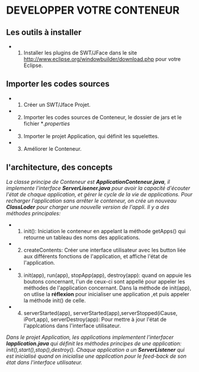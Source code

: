 # DEVELOPPER VOTRE CONTENEUR
## Les outils à installer 
  - 1. Installer les plugins de SWT/JFace dans le site http://www.eclipse.org/windowbuilder/download.php pour votre Eclipse.
## Importer les codes sources
  - 1. Créer un SWT/Jface Projet.
  - 2. Importer les codes sources de Conteneur, le dossier de jars et le fichier **.properties*
  - 3. Importer le projet Application, qui définit les squelettes.
  - 3. Améliorer le Conteneur.
##  l'architecture, des concepts
*La classe principe de Conteneur est **ApplicationConteneur.java**, il implemente l'interface **ServerLisener.java** pour avoir la capacité d'écouter l'état de chaque application, et gérer le cycle de la vie de applications. Pour recharger l'application sans arrêter le conteneur, on crée un nouveau **ClassLoder** pour charger une nouvelle version de l'appli.
Il y a des méthodes principales:*
 - 1.  init(): Iniciation le conteneur en appelant la méthode getApps() qui retourne un tableau des noms des applications.
 - 2.  createContents: Créer une interface utilisateur avec les button liée aux différents fonctions de l'application, et     affiche l'état de l'application.
 - 3. init(app), run(app), stopApp(app), destroy(app): quand on appuie les boutons concernant, l'un de ceux-ci sont appellé pour appeler les méthodes de l'application concernant. Dans la méthode de init(app), on utlise la __réflexion__ pour inicialiser une application ,et puis appeler la méthode init() de celle.
 - 4. serverStarted(app), serverStarted(app),serverStopped(iCause, iPort,app), serverDestroy(app): Pour mettre à jour l'état de l'applcations dans l'interface utilisateur.

*Dans le projet Application, les applications implementent l'interfacer **Iapplication.java** qui définit les méthodes principes de une application: init(),start(),stop(),destroy(). Chaque application a un **ServerListener** qui est inicialisé quand on inicialise une application pour le feed-back de son état dans l'interface utilisateur.*
 



